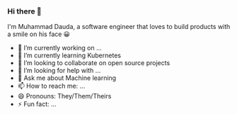 ### Hi there 👋
I'm Muhammad Dauda, a software engineer that loves to build products with a smile on his face 😀
<!--
**alhajee/alhajee** is a ✨ _special_ ✨ repository because its `README.md` (this file) appears on your GitHub profile.

Here are some ideas to get you started:
-->
- 🔭 I’m currently working on ...
- 🌱 I’m currently learning Kubernetes
- 👯 I’m looking to collaborate on open source projects
- 🤔 I’m looking for help with ...
- 💬 Ask me about Machine learning
- 📫 How to reach me: ...
- 😄 Pronouns: They/Them/Theirs
- ⚡ Fun fact: ...
